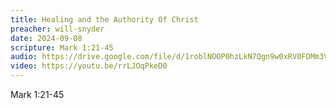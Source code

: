 ```yaml
---
title: Healing and the Authority Of Christ
preacher: will-snyder
date: 2024-09-08
scripture: Mark 1:21-45
audio: https://drive.google.com/file/d/1roblNOOP0hzLkN7Qgn9w0xRV0FDMm3Vm/view
video: https://youtu.be/rrLJOqPkeD0
---
```

Mark 1:21-45